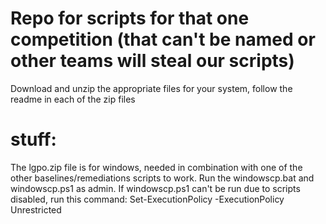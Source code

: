 # Repo for scripts for that one competition (that can't be named or other teams will steal our scripts)
Download and unzip the appropriate files for your system, follow the readme in each of the zip files 

# stuff:
The lgpo.zip file is for windows, needed in combination with one of the other baselines/remediations scripts to work. 
Run the windowscp.bat and windowscp.ps1 as admin. If windowscp.ps1 can't be run due to scripts disabled, run this command: Set-ExecutionPolicy -ExecutionPolicy Unrestricted


